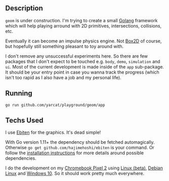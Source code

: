 ## Description

`geom` is under construction. I'm trying to create a small [Golang] framework
which will help playing arround with 2D primitives, intersections, collisions,
etc.

Eventually it can become an impulse physics engine. Not [Box2D] of course, but
hopefully still something pleasant to toy around with.

I don't remove any unsuccessful experiments here. So there are few packages
that I don't expect to be touched e.g. `body`, `demo`, `simulation` and `ui`.
Most of the current development is made inside of the `app` sub-package. It
should be your entry point in case you wanna track the progress (which isn't
too rapid as I also have a job and my personal life).

[Golang]: https://golang.org/
[Box2D]: https://box2d.org/

## Running

`go run github.com/yarcat/playground/geom/app`

## Techs Used

I use [Ebiten] for the graphics. It's dead simple!

With Go version 1.11+ the dependency should be fetched automagically. Otherwise
`go get github.com/hajimehoshi/ebiten` is your command. Or follow the
[installation instructions] for more details around possible dependencies.

I do the development on my [Chromebook Pixel 2] using [Linux (beta)], [Debian Linux]
and [Windows 10]. So it should work pretty much everywhere.

[Ebiten]: https://ebiten.org/
[installation instructions]: https://ebiten.org/documents/install.html
[Chromebook Pixel 2]: https://www.google.com/search?q=chromebook+pixel+2&rlz=1CATSID_enCH788CH788&sxsrf=ALeKk00XlfhL6ziH6EeE_8UxU_HEnn62yQ:1588155834763&source=lnms&tbm=isch&sa=X&ved=2ahUKEwjt94HDtY3pAhVR-6QKHQouAPIQ_AUoAXoECAwQAw&biw=1600&bih=991
[Linux (beta)]: https://support.google.com/chromebook/answer/9145439?hl=en
[Debian Linux]: https://www.debian.org/
[Windows 10]: https://en.wikipedia.org/wiki/Windows_10
